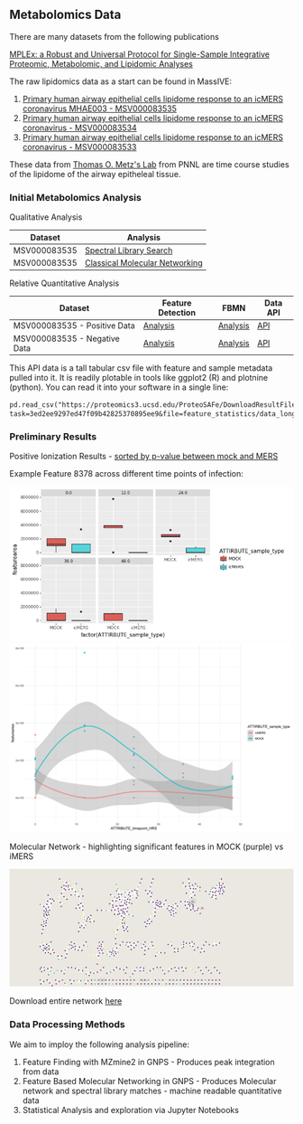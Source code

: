 ## Metabolomics Data

There are many datasets from the following publications

[MPLEx: a Robust and Universal Protocol for Single-Sample Integrative Proteomic, Metabolomic, and Lipidomic Analyses](https://msystems.asm.org/content/1/3/e00043-16)

The raw lipidomics data as a start can be found in MassIVE:

1. [Primary human airway epithelial cells lipidome response to an icMERS coronavirus MHAE003 - MSV000083535](https://massive.ucsd.edu/ProteoSAFe/dataset.jsp?task=e29c0f5896d0409b952ccdd1cc65902d)
1. [Primary human airway epithelial cells lipidome response to an icMERS coronavirus - MSV000083534](https://massive.ucsd.edu/ProteoSAFe/dataset.jsp?task=459d2c8abfe340159ce106bad13998c3)
1. [Primary human airway epithelial cells lipidome response to an icMERS coronavirus - MSV000083533](https://massive.ucsd.edu/ProteoSAFe/dataset.jsp?task=e3260819d6be421e8c7e532571c8b322)

These data from [Thomas O. Metz's Lab](https://www.pnnl.gov/science/staff/staff_info.asp?staff_num=5876) from PNNL are time course studies of the lipidome of the airway epitheleal tissue. 

### Initial Metabolomics Analysis 

Qualitative Analysis 


| Dataset | Analysis |
|-------------|------|
| MSV000083535 |  [Spectral Library Search](https://gnps.ucsd.edu/ProteoSAFe/status.jsp?task=425aef553b2a4ea7806396b61ada7a2f) |
| MSV000083535 |  [Classical Molecular Networking](https://gnps.ucsd.edu/ProteoSAFe/status.jsp?task=bf38981e2a644febaf0ff7120d0f5ec2)    | 


Relative Quantitative Analysis

| Dataset | Feature Detection | FBMN | Data API |
|-------------|------|-----------|----------|
| MSV000083535 - Positive Data |  [Analysis](https://proteomics3.ucsd.edu/ProteoSAFe/status.jsp?task=91d37d9207d244fda93fd33d8b9417a0)    |   [Analysis](https://proteomics3.ucsd.edu/ProteoSAFe/status.jsp?task=ea52b0d79c0c4b55a31c2a6454fb9fb5) | [API](https://proteomics3.ucsd.edu/ProteoSAFe/DownloadResultFile?task=ea52b0d79c0c4b55a31c2a6454fb9fb5&file=feature_statistics/data_long.csv) |
| MSV000083535 - Negative Data |  [Analysis](https://proteomics3.ucsd.edu/ProteoSAFe/status.jsp?task=9c46288f9c754bd5931fed17414db7b4)    |   [Analysis](https://proteomics3.ucsd.edu/ProteoSAFe/status.jsp?task=3ed2ee9297ed47f09b42825370895ee9) | [API](https://proteomics3.ucsd.edu/ProteoSAFe/DownloadResultFile?task=3ed2ee9297ed47f09b42825370895ee9&file=feature_statistics/data_long.csv) |

This API data is a tall tabular csv file with feature and sample metadata pulled into it. It is readily plotable in tools like ggplot2 (R) and plotnine (python). You can read it into your software in a single line:

```
pd.read_csv("https://proteomics3.ucsd.edu/ProteoSAFe/DownloadResultFile?task=3ed2ee9297ed47f09b42825370895ee9&file=feature_statistics/data_long.csv")
```

### Preliminary Results

Positive Ionization Results - [sorted by p-value between mock and MERS](https://proteomics3.ucsd.edu/ProteoSAFe/result.jsp?task=ea52b0d79c0c4b55a31c2a6454fb9fb5&view=network_stats_selected_columns)

Example Feature 8378 across different time points of infection:

![](images/metabolomics/8378_pos.png)
![](images/metabolomics/8378_line_pos.png)

Molecular Network - highlighting significant features in MOCK (purple) vs iMERS

![](images/metabolomics/pos_network.png)

Download entire network [here](data/MSV000083535-pos.cys)

### Data Processing Methods

We aim to imploy the following analysis pipeline:

1. Feature Finding with MZmine2 in GNPS - Produces peak integration from data
1. Feature Based Molecular Networking in GNPS - Produces Molecular network and spectral library matches - machine readable quantitative data
1. Statistical Analysis and exploration via Jupyter Notebooks
